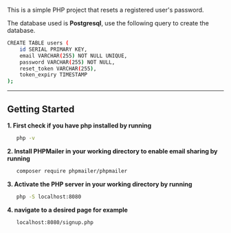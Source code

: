 This is a simple PHP project that resets a registered user's password. 

The database used is **Postgresql**, use the following query to create the database.
```bash
CREATE TABLE users (
    id SERIAL PRIMARY KEY, 
    email VARCHAR(255) NOT NULL UNIQUE,
    password VARCHAR(255) NOT NULL,
    reset_token VARCHAR(255), 
    token_expiry TIMESTAMP 
);
```
---

## Getting Started 

**1. First check if you have php installed by running**
```bash   
   php -v
```
**2. Install PHPMailer in your working directory to enable email sharing by running**
```bash
   composer require phpmailer/phpmailer      
```
**3. Activate the PHP server in your working directory by running**
```bash
   php -S localhost:8080
```
**4. navigate to a desired page for example**
```bash
   localhost:8080/signup.php
```
